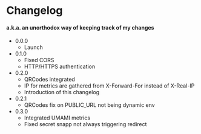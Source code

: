 # Changelog
#### a.k.a. an unorthodox way of keeping track of my changes

- 0.0.0  
  - Launch
- 0.1.0  
   - Fixed CORS  
   - HTTP/HTTPS authentication
- 0.2.0  
  - QRCodes integrated  
  - IP for metrics are gathered from X-Forward-For instead of X-Real-IP
  - Introduction of this changelog 
- 0.2.1
  - QRCodes fix on PUBLIC_URL not being dynamic env
- 0.3.0
  - Integrated UMAMI metrics
  - Fixed secret snapp not always triggering redirect

